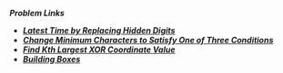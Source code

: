 ***Problem Links***

- [***Latest Time by Replacing Hidden Digits***](https://leetcode.com/contest/weekly-contest-225/problems/latest-time-by-replacing-hidden-digits/)
- [***Change Minimum Characters to Satisfy One of Three Conditions***](https://leetcode.com/contest/weekly-contest-225/problems/change-minimum-characters-to-satisfy-one-of-three-conditions/)
- [***Find Kth Largest XOR Coordinate Value***](https://leetcode.com/contest/weekly-contest-225/problems/find-kth-largest-xor-coordinate-value/)
- [***Building Boxes***](https://leetcode.com/contest/weekly-contest-225/problems/building-boxes/)